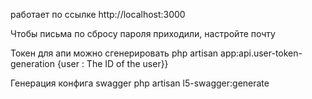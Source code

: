 работает по ссылке http://localhost:3000  

Чтобы письма по сбросу пароля приходили, настройте почту

Токен для апи можно сгенерировать 
php artisan app:api.user-token-generation {user : The ID of the user}}

Генерация конфига swagger
php artisan l5-swagger:generate
